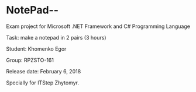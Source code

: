 # NotePad--

Exam project for Microsoft .NET Framework and C# Programming Language

Task: make a notepad in 2 pairs (3 hours) 

Student: Khomenko Egor

Group: RPZSTO-161

Release date: February 6, 2018

Specially for ITStep Zhytomyr.
